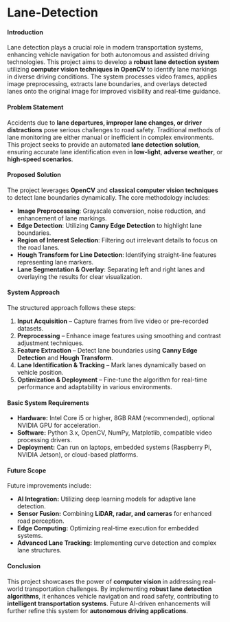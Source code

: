 # Lane-Detection 

#### **Introduction**  
Lane detection plays a crucial role in modern transportation systems, enhancing vehicle navigation for both autonomous and assisted driving technologies. This project aims to develop a **robust lane detection system** utilizing **computer vision techniques in OpenCV** to identify lane markings in diverse driving conditions. The system processes video frames, applies image preprocessing, extracts lane boundaries, and overlays detected lanes onto the original image for improved visibility and real-time guidance.  

#### **Problem Statement**  
Accidents due to **lane departures, improper lane changes, or driver distractions** pose serious challenges to road safety. Traditional methods of lane monitoring are either manual or inefficient in complex environments. This project seeks to provide an automated **lane detection solution**, ensuring accurate lane identification even in **low-light**, **adverse weather**, or **high-speed scenarios**.  

#### **Proposed Solution**  
The project leverages **OpenCV** and **classical computer vision techniques** to detect lane boundaries dynamically. The core methodology includes:  
- **Image Preprocessing**: Grayscale conversion, noise reduction, and enhancement of lane markings.  
- **Edge Detection**: Utilizing **Canny Edge Detection** to highlight lane boundaries.  
- **Region of Interest Selection**: Filtering out irrelevant details to focus on the road lanes.  
- **Hough Transform for Line Detection**: Identifying straight-line features representing lane markers.  
- **Lane Segmentation & Overlay**: Separating left and right lanes and overlaying the results for clear visualization.  

#### **System Approach**  
The structured approach follows these steps:  
1. **Input Acquisition** – Capture frames from live video or pre-recorded datasets.  
2. **Preprocessing** – Enhance image features using smoothing and contrast adjustment techniques.  
3. **Feature Extraction** – Detect lane boundaries using **Canny Edge Detection** and **Hough Transform**.  
4. **Lane Identification & Tracking** – Mark lanes dynamically based on vehicle position.  
5. **Optimization & Deployment** – Fine-tune the algorithm for real-time performance and adaptability in various environments.  

#### **Basic System Requirements**  
- **Hardware:** Intel Core i5 or higher, 8GB RAM (recommended), optional NVIDIA GPU for acceleration.  
- **Software:** Python 3.x, OpenCV, NumPy, Matplotlib, compatible video processing drivers.  
- **Deployment:** Can run on laptops, embedded systems (Raspberry Pi, NVIDIA Jetson), or cloud-based platforms.  

#### **Future Scope**  
Future improvements include:  
- **AI Integration:** Utilizing deep learning models for adaptive lane detection.  
- **Sensor Fusion:** Combining **LiDAR, radar, and cameras** for enhanced road perception.  
- **Edge Computing:** Optimizing real-time execution for embedded systems.  
- **Advanced Lane Tracking:** Implementing curve detection and complex lane structures.  

#### **Conclusion**  
This project showcases the power of **computer vision** in addressing real-world transportation challenges. By implementing **robust lane detection algorithms**, it enhances vehicle navigation and road safety, contributing to **intelligent transportation systems**. Future AI-driven enhancements will further refine this system for **autonomous driving applications**. 
